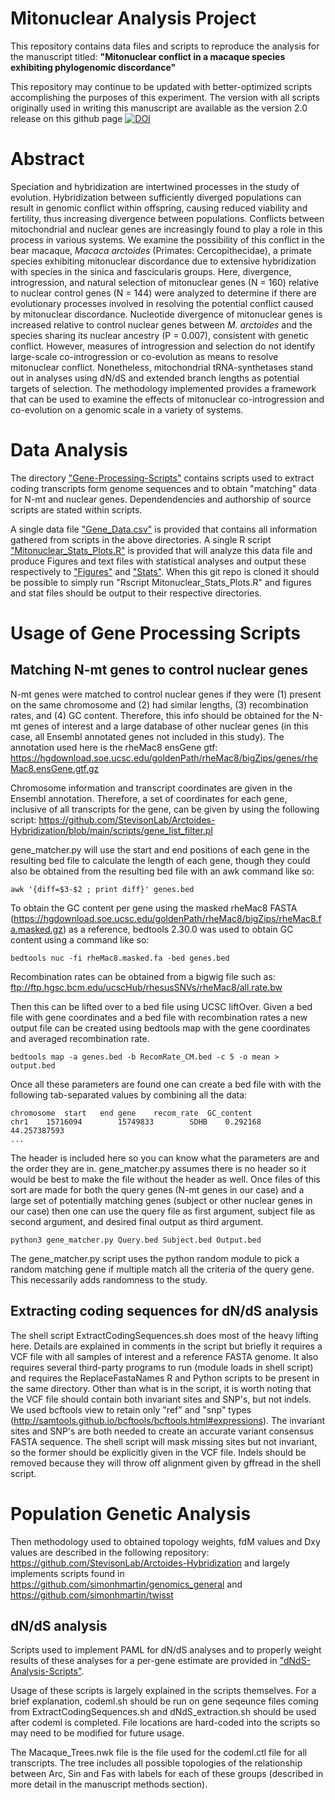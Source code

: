 # Mitonuclear Analysis Project
This repository contains data files and scripts to reproduce the analysis for the manuscript titled: **"Mitonuclear conflict in a macaque species exhibiting phylogenomic discordance"**

This repository may continue to be updated with better-optimized scripts accomplishing the purposes of this experiment. The version with all scripts originally used in writing this manuscript are available as the version 2.0 release on this github page [![DOI](https://zenodo.org/badge/DOI/10.5281/zenodo.5160317.svg)](https://doi.org/10.5281/zenodo.5160317)

# Abstract 

Speciation and hybridization are intertwined processes in the study of evolution. Hybridization between sufficiently diverged populations can result in genomic conflict within offspring, causing reduced viability and fertility, thus increasing divergence between populations. Conflicts between mitochondrial and nuclear genes are increasingly found to play a role in this process in various systems. We examine the possibility of this conflict in the bear macaque, *Macaca arctoides* (Primates: Cercopithecidae), a primate species exhibiting mitonuclear discordance due to extensive hybridization with species in the sinica and fascicularis groups. Here, divergence, introgression, and natural selection of mitonuclear genes (N = 160) relative to nuclear control genes (N = 144) were analyzed to determine if there are evolutionary processes involved in resolving the potential conflict caused by mitonuclear discordance. Nucleotide divergence of mitonuclear genes is increased relative to control nuclear genes between *M. arctoides* and the species sharing its nuclear ancestry (P = 0.007), consistent with genetic conflict. However, measures of introgression and selection do not identify large-scale co-introgression or co-evolution as means to resolve mitonuclear conflict. Nonetheless, mitochondrial tRNA-synthetases stand out in analyses using dN/dS and extended branch lengths as potential targets of selection. The methodology implemented provides a framework that can be used to examine the effects of mitonuclear co-introgression and co-evolution on a genomic scale in a variety of systems.

# Data Analysis

The directory ["Gene-Processing-Scripts"](https://github.com/StevisonLab/Mitonuclear-Analysis-Project/tree/master/Gene-Processing-Scripts)
contains scripts used to extract coding transcripts form genome sequences and to obtain "matching" data for N-mt and nuclear genes. Dependendencies and authorship of source scripts are stated within scripts.

A single data file ["Gene_Data.csv"](https://github.com/StevisonLab/Mitonuclear-Analysis-Project/blob/master/Gene_Data.csv) is provided that contains all information gathered from scripts in the above directories. A single R script ["Mitonuclear\_Stats\_Plots.R"](https://github.com/StevisonLab/Mitonuclear-Analysis-Project/blob/master/Mitonuclear_Stats_Plots.R) is provided that will analyze this data file and produce Figures and text files with statistical analyses and output these respectively to ["Figures"](https://github.com/StevisonLab/Mitonuclear-Analysis-Project/tree/master/Figures) and ["Stats"](https://github.com/StevisonLab/Mitonuclear-Analysis-Project/tree/master/Stats). When this git repo is cloned it should be possible to simply run "Rscript Mitonuclear_Stats_Plots.R" and figures and stat files should be output to their respective directories.

# Usage of Gene Processing Scripts

## Matching N-mt genes to control nuclear genes

N-mt genes were matched to control nuclear genes if they were (1) present on the same chromosome and (2) had similar lengths, (3) recombination rates, and (4) GC content. Therefore, this info should be obtained for the N-mt genes of interest and a large database of other nuclear genes (in this case, all Ensembl annotated genes not included in this study). The annotation used here is the rheMac8 ensGene gtf: https://hgdownload.soe.ucsc.edu/goldenPath/rheMac8/bigZips/genes/rheMac8.ensGene.gtf.gz

Chromosome information and transcript coordinates are given in the Ensembl annotation. Therefore, a set of coordinates for each gene, inclusive of all transcripts for the gene, can be given by using the following script: https://github.com/StevisonLab/Arctoides-Hybridization/blob/main/scripts/gene_list_filter.pl

gene_matcher.py will use the start and end positions of each gene in the resulting bed file to calculate the length of each gene, though they could also be obtained from the resulting bed file with an awk command like so:

```
awk '{diff=$3-$2 ; print diff}' genes.bed
```

To obtain the GC content per gene using the masked rheMac8 FASTA (https://hgdownload.soe.ucsc.edu/goldenPath/rheMac8/bigZips/rheMac8.fa.masked.gz) as a reference, bedtools 2.30.0 was used to obtain GC content using a command like so:

```
bedtools nuc -fi rheMac8.masked.fa -bed genes.bed
```

Recombination rates can be obtained from a bigwig file such as: ftp://ftp.hgsc.bcm.edu/ucscHub/rhesusSNVs/rheMac8/all.rate.bw

Then this can be lifted over to a bed file using UCSC liftOver. Given a bed file with gene coordinates and a bed file with recombination rates a new output file can be created using bedtools map with the gene coordinates and averaged recombination rate.

```
bedtools map -a genes.bed -b RecomRate_CM.bed -c 5 -o mean > output.bed
```
Once all these parameters are found one can create a bed file with with the following tab-separated values by combining all the data:

```
chromosome	start	end	gene	recom_rate	GC_content
chr1    15716094        15749833        SDHB    0.292168        44.257387593
...
```

The header is included here so you can know what the parameters are and the order they are in. gene_matcher.py assumes there is no header so it would be best to make the file without the header as well. Once files of this sort are made for both the query genes (N-mt genes in our case) and a large set of potentially matching genes (subject or other nuclear genes in our case) then one can use the query file as first argument, subject file as second argument, and desired final output as third argument.

```
python3 gene_matcher.py Query.bed Subject.bed Output.bed
```

The gene_matcher.py script uses the python random module to pick a random matching gene if multiple match all the criteria of the query gene. This necessarily adds randomness to the study.

## Extracting coding sequences for dN/dS analysis

The shell script ExtractCodingSequences.sh does most of the heavy lifting here. Details are explained in comments in the script but briefly it requires a VCF file with all samples of interest and a reference FASTA genome. It also requires several third-party programs to run (module loads in shell script) and requires the ReplaceFastaNames R and Python scripts to be present in the same directory. Other than what is in the script, it is worth noting that the VCF file should contain both invariant sites and SNP's, but not indels. We used bcftools view to retain only "ref" and "snp" types (http://samtools.github.io/bcftools/bcftools.html#expressions). The invariant sites and SNP's are both needed to create an accurate variant consensus FASTA sequence. The shell script will mask missing sites but not invariant, so the former should be explicitly given in the VCF file. Indels should be removed because they will throw off alignment given by gffread in the shell script.

# Population Genetic Analysis

Then methodology used to obtained topology weights, fdM values and Dxy values are described in the following repository: https://github.com/StevisonLab/Arctoides-Hybridization and largely implements scripts found in https://github.com/simonhmartin/genomics_general and https://github.com/simonhmartin/twisst

## dN/dS analysis

Scripts used to implement PAML for dN/dS analyses and to properly weight results of these analyses for a per-gene estimate are provided in ["dNdS-Analysis-Scripts"](https://github.com/StevisonLab/Mitonuclear-Analysis-Project/tree/master/dNdS-Analysis-Scripts).

Usage of these scripts is largely explained in the scripts themselves. For a brief explanation, codeml.sh should be run on gene seqeunce files coming from ExtractCodingSequences.sh and dNdS_extraction.sh should be used after codeml is completed. File locations are hard-coded into the scripts so may need to be modified for future usage.

The Macaque_Trees.nwk file is the file used for the codeml.ctl file for all transcripts. The tree includes all possible topologies of the relationship between Arc, Sin and Fas with labels for each of these groups (described in more detail in the manuscript methods section). 

